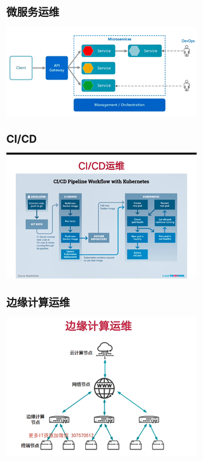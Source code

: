 
# 微服务运维


![alt text](image.png)

# CI/CD

![alt text](image-1.png)

# 边缘计算运维

![alt text](image-2.png) 